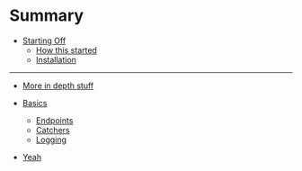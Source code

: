 # Summary

- [Starting Off](./intro/starting_off.md)
    - [How this started](./intro/how_this_started.md)
    - [Installation](./intro/installation.md)

---

- [More in depth stuff](./in_depth/in_depth.md)

- [Basics]()
    - [Endpoints]()
    - [Catchers]()
    - [Logging]()

- [Yeah]()